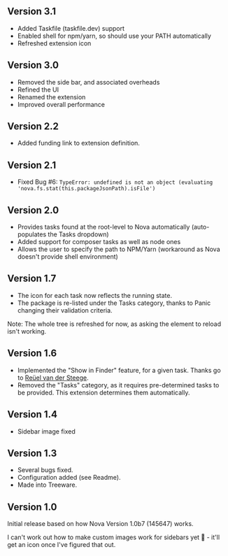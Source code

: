 ## Version 3.1

- Added Taskfile (taskfile.dev) support
- Enabled shell for npm/yarn, so should use your PATH automatically
- Refreshed extension icon

## Version 3.0

- Removed the side bar, and associated overheads
- Refined the UI
- Renamed the extension
- Improved overall performance

## Version 2.2

- Added funding link to extension definition.

## Version 2.1

- Fixed Bug #6: `TypeError: undefined is not an object (evaluating 'nova.fs.stat(this.packageJsonPath).isFile')`

## Version 2.0

- Provides tasks found at the root-level to Nova automatically (auto-populates the Tasks dropdown)
- Added support for composer tasks as well as node ones
- Allows the user to specify the path to NPM/Yarn (workaround as Nova doesn't provide shell environment)

## Version 1.7

- The icon for each task now reflects the running state.
- The package is re-listed under the Tasks category, thanks to Panic changing their validation criteria.

Note: The whole tree is refreshed for now, as asking the element to reload isn't working.

## Version 1.6

- Implemented the "Show in Finder" feature, for a given task. Thanks go to [Reüel van der Steege](https://github.com/rvdsteege).
- Removed the "Tasks" category, as it requires pre-determined tasks to be provided. This extension determines them automatically.

## Version 1.4

- Sidebar image fixed

## Version 1.3

- Several bugs fixed.
- Configuration added (see Readme).
- Made into Treeware.

## Version 1.0

Initial release based on how Nova Version 1.0b7 (145647) works.

I can't work out how to make custom images work for sidebars yet 🤯 - it'll get an icon once I've figured that out.
